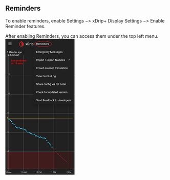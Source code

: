 ## Reminders  
  
To enable reminders, enable Settings &#8722;> xDrip+ Display Settings &#8722;> Enable Reminder features.  
  
After enabling Reminders, you can access them under the top left menu.  ![](./images/RemindersMenu.png)  
